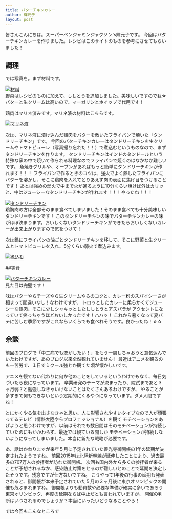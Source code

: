 ```yaml
---
title: バターチキンカレー
author: 輝元子
layout: post
---
```


皆さんこんにちは。スーパーベンジャミンジャクソン's輝元子です。
今回はバターチキンカレーを作りました。レシピはこのサイトのものを参考にさせてもらいました！

## 調理
では写真を。まず材料です。
<div class="4u 12u$(mobile)">
      <div class="item">
        <a href="#!" class="image fit"><img src="{{ 'assets/images/PicsArt_06-04-03.55.36.jpg' | relative_url }}" alt="材料" /></a>
      </div>      
</div>
野菜はレシピのものに加えて、ししとうを追加しました。美味しいですのでね☆バターと生クリームは高いので、マーガリンとホイップで代用です！

鶏肉はマリネ済みです。マリネ液の材料はこちらです。
<div class="4u 12u$(mobile)">
      <div class="item">
        <a href="#!" class="image fit"><img src="{{ 'assets/images/IMG_20200604_160534.jpg' | relative_url }}" alt="マリネ液" /></a>
      </div>     
</div>

次は、マリネ液に漬け込んだ鶏肉をバターを敷いたフライパンで焼いた「タンドリーチキン」です。
今回のバターチキンカレーはタンドリーチキンを生クリームやトマトピューレ（写真撮り忘れた！！）で煮込むというものなので、まずタンドリーチキンを作ります。
タンドリーチキンはインドのタンドールという特殊な窯の中で焼いて作られる料理なのでフライパンで焼くのはなかなか難しいです。
魚焼きグリルや、オーブンがあればもっと簡単にタンドリーチキンが作れます！！！
フライパンで作るときのコツは、強火でよく熱したフライパンにバターを溶かし、そこに鶏肉を入れてとりあえず肉の表面に焦げ目をつけることです！
あとは強めの弱火で中まで火が通るように10分くらい焼けば外はカリッと、中はジューシーなタンドリーチキンが作れます！！！やったね！！！
 <div class="4u 12u$(mobile)">
      <div class="item">
        <a href="#!" class="image fit"><img src="{{ 'assets/images/IMG_20200604_150820.jpg' | relative_url }}" alt="タンドリーチキン" /></a>
      </div>
</div>  
鶏胸肉の方は全部そのまま食べてしまいました！そのまま食べても十分美味しいタンドリーチキンです！
このタンドリーチキンの味でバターチキンカレーの味がほぼ決まります。おいしくないタンドリーチキンができたらおいしくないカレーが出来上がりますので気をつけて！

次は鍋にフライパンの油ごとタンドリーチキンを移して、そこに野菜と生クリームとトマトピューレを入れ、5分くらい弱火で煮込みます。
<div class="4u 12u$(mobile)">
      <div class="item">
        <a href="#!" class="image fit"><img src="{{ 'assets/images/IMG_20200604_152117.jpg' | relative_url }}" alt="煮込む" /></a>
      </div>
</div>

##実食
<div class="4u 12u$(mobile)">
      <div class="item">
        <a href="#!" class="image fit"><img src="{{ 'assets/images/IMG_20200604_152705.jpg' | relative_url }}" alt="バターチキンカレー" /></a>
 	  </div>
 </div> 
見た目は完璧です！

味はバターやらチーズやら生クリームやらのコクと、カレー粉のスパイシーさが相まって間違いなし！なわけですが、
トロッとしたカレーに柔らかくてジューシーな鶏肉、そこに少しシャキッとしたししとうとアスパラが
アクセントになっていて笑っちゃうほどおいしかったです！ハハッ！
これから暑くなって夏バテに苦しむ季節ですがこれならいくらでも食べれそうです。良かったね！☆☆

## 余談
前回のブログで「中二病でも恋がしたい！」をもう一周しちゃおうと意気込んでいたわけですが、あのブログ以来全然観れていません！
最近はアニメを観るのも一苦労で、１日で１クール強とか観てた頃が懐かしいです。

アニメを観てない代わりに何か他のことをしているというわけでもなく、毎日気づいたら夜になっています。
卒業研究のテーマが決まったり、院試まであと３ヶ月弱？と勉強しなきゃいけないことはたくさんあるわけですが、
やることが多すぎて何もできないという定期的にくるやつになっています。ダメ人間ですね！

とにかくやる気を出さなきゃと思い、人に影響されやすいタイプなので人が頑張ってるテレビ（情熱大陸やらプロフェッショナル）を観て
モチベーションをあげようと思うわけですが、以前はそれでも数日間はそのモチベーションが持続していたのにもかかわらず、最近では観ている間しか
モチベーションが持続しないようになってしまいました。本当に新たな戦略が必要です。

あ、話はかわりますが来年５月に予定されていた善光寺御開帳の1年の延期が決定されたようですね。
前回2015年は北陸新幹線が延伸したことにより、過去最多の707万人の参拝者が訪れた御開帳。
次回も国内外から多くの参拝者が来ることが予想されるなか、感染防止対策をとるのが難しいとのことで延期を決定したそうです。残念ですが仕方ないですね。
こうやって1年後の行事の延期も発表されると、御開帳が本来予定されていた５月の２ヶ月後に東京オリンピックの開催も危ぶまれますね。
御開帳よりも動員数や必要な準備が確実に多いであろう東京オリンピック、再度の延期ならば中止だとも言われていますが、
開催の判断はいつされるのでしょうか？本当にいったいどうなることやら！

では今回もこんなところで
